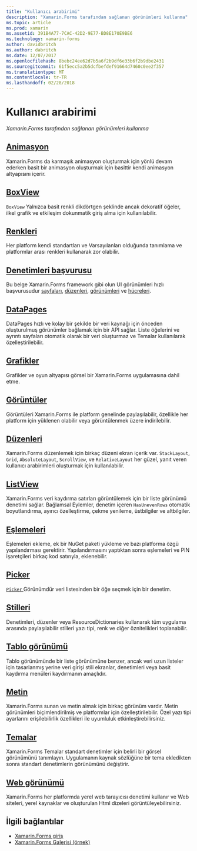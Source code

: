 ```yaml
---
title: "Kullanıcı arabirimi"
description: "Xamarin.Forms tarafından sağlanan görünümleri kullanma"
ms.topic: article
ms.prod: xamarin
ms.assetid: 391B4A77-7CAC-42D2-9E77-BD8E170E9BE6
ms.technology: xamarin-forms
author: davidbritch
ms.author: dabritch
ms.date: 12/07/2017
ms.openlocfilehash: 8bebc24ee62d7b5a6f2b9df6e33b6f2b9dbe2431
ms.sourcegitcommit: 61f5ecc5a2b5dcfbefdef91664d7460c0ee2f357
ms.translationtype: MT
ms.contentlocale: tr-TR
ms.lasthandoff: 02/28/2018
---
```

# <a name="user-interface"></a>Kullanıcı arabirimi

_Xamarin.Forms tarafından sağlanan görünümleri kullanma_

## <a name="animationanimationindexmd"></a>[Animasyon](animation/index.md)

Xamarin.Forms da karmaşık animasyon oluşturmak için yönlü devam ederken basit bir animasyon oluşturmak için basittir kendi animasyon altyapısını içerir.

## <a name="boxviewboxviewmd"></a>[BoxView](boxview.md)

`BoxView` Yalnızca basit renkli dikdörtgen şeklinde ancak dekoratif öğeler, ilkel grafik ve etkileşim dokunmatik giriş alma için kullanılabilir.

## <a name="colorscolorsmd"></a>[Renkleri](colors.md)

Her platform kendi standartları ve Varsayılanları olduğunda tanımlama ve platformlar arası renkleri kullanarak zor olabilir.

## <a name="controls-referencecontrolsindexmd"></a>[Denetimleri başvurusu](controls/index.md)

Bu belge Xamarin.Forms framework gibi olun UI görünümleri hızlı başvurusudur [sayfaları](~/xamarin-forms/user-interface/controls/pages.md), [düzenleri](~/xamarin-forms/user-interface/controls/layouts.md), [görünümleri](~/xamarin-forms/user-interface/controls/views.md) ve [hücreleri](~/xamarin-forms/user-interface/controls/cells.md).

## <a name="datapagesdatapagesindexmd"></a>[DataPages](datapages/index.md)

DataPages hızlı ve kolay bir şekilde bir veri kaynağı için önceden oluşturulmuş görünümler bağlamak için bir API sağlar. Liste öğelerini ve ayrıntı sayfaları otomatik olarak bir veri oluşturmaz ve Temalar kullanılarak özelleştirilebilir.

## <a name="graphicsgraphicsindexmd"></a>[Grafikler](graphics/index.md)

Grafikler ve oyun altyapısı görsel bir Xamarin.Forms uygulamasına dahil etme.

## <a name="imagesimagesmd"></a>[Görüntüler](images.md)

Görüntüleri Xamarin.Forms ile platform genelinde paylaşılabilir, özellikle her platform için yüklenen olabilir veya görüntülenmek üzere indirilebilir.

## <a name="layoutslayoutsindexmd"></a>[Düzenleri](layouts/index.md)

Xamarin.Forms düzenlemek için birkaç düzeni ekran içerik var. `StackLayout`, `Grid`, `AbsoluteLayout`, `ScrollView`, ve `RelativeLayout` her güzel, yanıt veren kullanıcı arabirimleri oluşturmak için kullanılabilir.

## <a name="listviewlistviewindexmd"></a>[ListView](listview/index.md)

Xamarin.Forms veri kaydırma satırları görüntülemek için bir liste görünümü denetimi sağlar. Bağlamsal Eylemler, denetim içeren `HasUnevenRows` otomatik boyutlandırma, ayırıcı özelleştirme, çekme yenileme, üstbilgiler ve altbilgiler.

## <a name="mapsmapmd"></a>[Eşlemeleri](map.md)

Eşlemeleri ekleme, ek bir NuGet paketi yükleme ve bazı platforma özgü yapılandırması gerektirir. Yapılandırmasını yaptıktan sonra eşlemeleri ve PIN işaretçileri birkaç kod satırıyla, eklenebilir.

## <a name="pickerpickerindexmd"></a>[Picker](picker/index.md)

[ `Picker` ](https://developer.xamarin.com/api/type/Xamarin.Forms.Picker/) Görünümdür veri listesinden bir öğe seçmek için bir denetim.

## <a name="stylesstylesindexmd"></a>[Stilleri](styles/index.md)

Denetimleri, düzenler veya ResourceDictionaries kullanarak tüm uygulama arasında paylaşılabilir stilleri yazı tipi, renk ve diğer öznitelikleri toplanabilir.

## <a name="tableviewtableviewmd"></a>[Tablo görünümü](tableview.md)

Tablo görünümünde bir liste görünümüne benzer, ancak veri uzun listeler için tasarlanmış yerine veri girişi stili ekranlar, denetimleri veya basit kaydırma menüleri kaydırmanın amaçlıdır.

## <a name="texttextindexmd"></a>[Metin](text/index.md)

Xamarin.Forms sunan ve metin almak için birkaç görünüm vardır. Metin görünümleri biçimlendirilmiş ve platformlar için özelleştirilebilir. Özel yazı tipi ayarlarını erişilebilirlik özellikleri ile uyumluluk etkinleştirebilirsiniz.

## <a name="themesthemesindexmd"></a>[Temalar](themes/index.md)

Xamarin.Forms Temalar standart denetimler için belirli bir görsel görünümünü tanımlayın. Uygulamanın kaynak sözlüğüne bir tema ekledikten sonra standart denetimlerin görünümünü değiştirir.

## <a name="webviewwebviewmd"></a>[Web görünümü](webview.md)

Xamarin.Forms her platformda yerel web tarayıcısı denetimi kullanır ve Web siteleri, yerel kaynaklar ve oluşturulan Html dizeleri görüntüleyebilirsiniz.


## <a name="related-links"></a>İlgili bağlantılar

- [Xamarin.Forms giriş](~/xamarin-forms/get-started/introduction-to-xamarin-forms.md)
- [Xamarin.Forms Galerisi (örnek)](https://developer.xamarin.com/samples/FormsGallery/)
